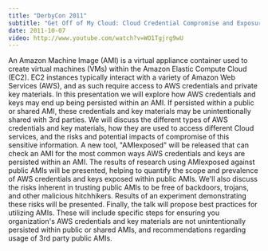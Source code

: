 ```yaml
---
title: "DerbyCon 2011"
subtitle: "Get Off of My Cloud: Cloud Credential Compromise and Exposure"
date: 2011-10-07
video: http://www.youtube.com/watch?v=WO1Tgjrg9wU
---
```


An Amazon Machine Image (AMI) is a virtual appliance container used to create virtual machines (VMs) within the Amazon Elastic Compute Cloud (EC2). EC2 instances typically interact with a variety of Amazon Web Services (AWS), and as such require access to AWS credentials and private key materials. In this presentation we will explore how AWS credentials and keys may end up being persisted within an AMI. If persisted within a public or shared AMI, these credentials and key materials may be unintentionally shared with 3rd parties. We will discuss the different types of AWS credentials and key materials, how they are used to access different Cloud services, and the risks and potential impacts of compromise of this sensitive information. A new tool, "AMIexposed" will be released that can check an AMI for the most common ways AWS credentials and keys are persisted within an AMI. The results of research using AMIexposed against public AMIs will be presented, helping to quantify the scope and prevalence of AWS credentials and keys exposed within public AMIs. We'll also discuss the risks inherent in trusting public AMIs to be free of backdoors, trojans, and other malicious hitchhikers. Results of an experiment demonstrating these risks will be presented. Finally, the talk will propose best practices for utilizing AMIs. These will include specific steps for ensuring you organization's AWS credentials and key materials are not unintentionally persisted within public or shared AMIs, and recommendations regarding usage of 3rd party public AMIs.